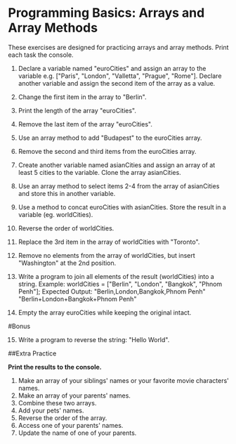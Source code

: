 # Programming Basics: Arrays and Array Methods

These exercises are designed for practicing arrays and array methods. Print each task the console.

1. Declare a variable named "euroCities" and assign an array to the variable e.g. ["Paris", "London", "Valletta", "Prague", "Rome"]. Declare another variable and assign the second item of the array as a value.

2. Change the first item in the array to "Berlin".

3. Print the length of the array "euroCities".

4. Remove the last item of the array "euroCities". 

5. Use an array method to add "Budapest" to the euroCities array. 

6. Remove the second and third items from the euroCities array. 

7. Create another variable named asianCities and assign an array of at least 5 cities to the variable. Clone the array asianCities.

8. Use an array method to select items 2-4 from the array of asianCities and store this in another variable.  

9. Use a method to concat euroCities with asianCities. Store the result in a variable (eg. worldCities).  

10. Reverse the order of worldCities.

11. Replace the 3rd item in the array of worldCities with "Toronto". 

12. Remove no elements from the array of worldCities, but insert "Washington" at the 2nd position.

13. Write a program to join all elements of the result (worldCities) into a string. 
Example: worldCities = ["Berlin", "London", "Bangkok", "Phnom Penh"];
Expected Output: 
"Berlin,London,Bangkok,Phnom Penh"
"Berlin+London+Bangkok+Phnom Penh"

14. Empty the array euroCities while keeping the original intact. 

#Bonus

15. Write a program to reverse the string: "Hello World". 

##Extra Practice

**Print the results to the console.**

1. Make an array of your siblings' names or your favorite movie characters' names.
2. Make an array of your parents' names.
3. Combine these two arrays.
4. Add your pets' names.
5. Reverse the order of the array.
6. Access one of your parents' names.
7. Update the name of one of your parents. 
	

